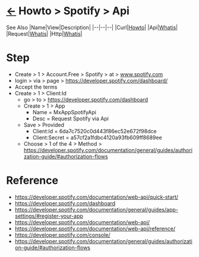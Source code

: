 # [&larr;][Back_Readme] Howto > Spotify > Api



See Also
|Name|View|Description|
|--|--|--|
|Curl|[Howto][Curl_Howto]|
|Api|[Whatis][Api_Whatis]|
|Request|[Whatis][Request_Whatis]|
|Http|[Whatis][Http_Whatis]|
<br>





# Step
- Create > 1 > Account.Free > Spotify > at > www.spotify.com
- login > via > page > https://developer.spotify.com/dashboard/
- Accept the terms
- Create > 1 > Client:Id
  - go > to > https://developer.spotify.com/dashboard
  - Create > 1 > App
    - Name = MxAppSpotifyApi
    - Desc = Request Spotify via Api
  - Save > Provided
    - Client:Id = 6da7c7520c0d443f86ec52e672f98dce
    - Client:Secret = a57cf2a1fdbc4120a93fb609ff8689ee
  - Choose > 1 of the 4 > Method > https://developer.spotify.com/documentation/general/guides/authorization-guide/#authorization-flows 

       




# Reference
- https://developer.spotify.com/documentation/web-api/quick-start/
- https://developer.spotify.com/dashboard
- https://developer.spotify.com/documentation/general/guides/app-settings/#register-your-app
- https://developer.spotify.com/documentation/web-api/
- https://developer.spotify.com/documentation/web-api/reference/
- https://developer.spotify.com/console/
- https://developer.spotify.com/documentation/general/guides/authorization-guide/#authorization-flows

[//]: #(Reference)
[Back_Readme]:           ./readme.md         "List > Whatis"

[Api_Whatis]:           ../whatis/api_whatis.md         "Whatis > 1 > Api"
[Request_Whatis]:       ../../../topic/http/whatis/request_whatis.md    "Whatis > 1 > Http : Request"
[Http_Whatis]:          ../../../topic/http/whatis/http_whatis.md       "Whatis > Http"
[Curl_Howto]:           ../../../topic/curl/howto/curl_howto.md         "Howto > Curl"

